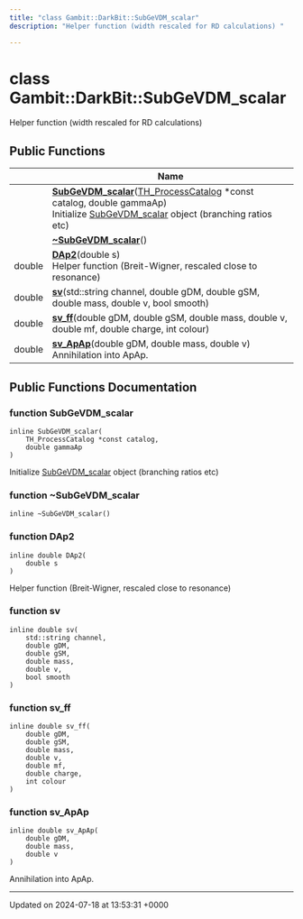 ```yaml
---
title: "class Gambit::DarkBit::SubGeVDM_scalar"
description: "Helper function (width rescaled for RD calculations) "

---
```


# class Gambit::DarkBit::SubGeVDM_scalar



Helper function (width rescaled for RD calculations) 

## Public Functions

|                | Name           |
| -------------- | -------------- |
| | **[SubGeVDM_scalar](/documentation/code/classes/classgambit_1_1darkbit_1_1subgevdm__scalar/#function-subgevdm-scalar)**([TH_ProcessCatalog](/documentation/code/classes/structgambit_1_1darkbit_1_1th__processcatalog/) *const catalog, double gammaAp)<br>Initialize [SubGeVDM_scalar](/documentation/code/classes/classgambit_1_1darkbit_1_1subgevdm__scalar/) object (branching ratios etc)  |
| | **[~SubGeVDM_scalar](/documentation/code/classes/classgambit_1_1darkbit_1_1subgevdm__scalar/#function-subgevdm-scalar)**() |
| double | **[DAp2](/documentation/code/classes/classgambit_1_1darkbit_1_1subgevdm__scalar/#function-dap2)**(double s)<br>Helper function (Breit-Wigner, rescaled close to resonance)  |
| double | **[sv](/documentation/code/classes/classgambit_1_1darkbit_1_1subgevdm__scalar/#function-sv)**(std::string channel, double gDM, double gSM, double mass, double v, bool smooth) |
| double | **[sv_ff](/documentation/code/classes/classgambit_1_1darkbit_1_1subgevdm__scalar/#function-sv-ff)**(double gDM, double gSM, double mass, double v, double mf, double charge, int colour) |
| double | **[sv_ApAp](/documentation/code/classes/classgambit_1_1darkbit_1_1subgevdm__scalar/#function-sv-apap)**(double gDM, double mass, double v)<br>Annihilation into ApAp.  |

## Public Functions Documentation

### function SubGeVDM_scalar

```
inline SubGeVDM_scalar(
    TH_ProcessCatalog *const catalog,
    double gammaAp
)
```

Initialize [SubGeVDM_scalar](/documentation/code/classes/classgambit_1_1darkbit_1_1subgevdm__scalar/) object (branching ratios etc) 

### function ~SubGeVDM_scalar

```
inline ~SubGeVDM_scalar()
```


### function DAp2

```
inline double DAp2(
    double s
)
```

Helper function (Breit-Wigner, rescaled close to resonance) 

### function sv

```
inline double sv(
    std::string channel,
    double gDM,
    double gSM,
    double mass,
    double v,
    bool smooth
)
```


### function sv_ff

```
inline double sv_ff(
    double gDM,
    double gSM,
    double mass,
    double v,
    double mf,
    double charge,
    int colour
)
```


### function sv_ApAp

```
inline double sv_ApAp(
    double gDM,
    double mass,
    double v
)
```

Annihilation into ApAp. 

-------------------------------

Updated on 2024-07-18 at 13:53:31 +0000